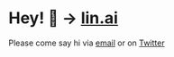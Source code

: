 # Hey! 👋 → [lin.ai](https://lin.ai) 

Please come say hi via [email](mailto:justin@lin.ai) or on [Twitter](https://twitter.com/justinlinw)

<!--
**justinlinw/justinlinw** is a ✨ _special_ ✨ repository because its `README.md` (this file) appears on your GitHub profile.

Here are some ideas to get you started:

- 🔭 I’m currently working on ...
- 🌱 I’m currently learning ...
- 👯 I’m looking to collaborate on ...
- 🤔 I’m looking for help with ...
- 💬 Ask me about ...
- 📫 How to reach me: ...
- 😄 Pronouns: ...
- ⚡ Fun fact: ...
-->
